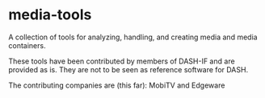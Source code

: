 # media-tools
A collection of tools for analyzing, handling, and creating media and media containers.

These tools have been contributed by members of DASH-IF and are provided as is. They are not to be seen as reference software for DASH.

The contributing companies are (this far):
MobiTV and Edgeware
